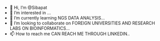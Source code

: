 - 👋 Hi, I’m @Sibapat
- 👀 I’m interested in ...
- 🌱 I’m currently learning NGS DATA ANALYSIS...
- 💞️ I’m looking to collaborate on FOREIGN UNIVERSITIES AND RESEARCH LABS ON BIOINFORMATICS...
- 📫 How to reach me CAN REACH ME THROUGH LINKEDIN..

<!---
Sibapat/Sibapat is a ✨ special ✨ repository because its `README.md` (this file) appears on your GitHub profile.
You can click the Preview link to take a look at your changes.
--->
